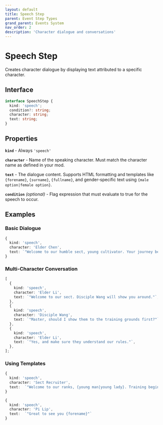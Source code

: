 ```yaml
---
layout: default
title: Speech Step
parent: Event Step Types
grand_parent: Events System
nav_order: 2
description: 'Character dialogue and conversations'
---
```


# Speech Step

Creates character dialogue by displaying text attributed to a specific character.

## Interface

```typescript
interface SpeechStep {
  kind: 'speech';
  condition?: string;
  character: string;
  text: string;
}
```

## Properties

**`kind`** - Always `'speech'`

**`character`** - Name of the speaking character. Must match the character name as defined in your mod.

**`text`** - The dialogue content. Supports HTML formatting and templates like `{forename}`, `{surname}`, `{fullname}`, and gender-specific text using `{male option|female option}`.

**`condition`** _(optional)_ - Flag expression that must evaluate to true for the speech to occur.

## Examples

### Basic Dialogue

```typescript
{
  kind: 'speech',
  character: 'Elder Chen',
  text: `"Welcome to our humble sect, young cultivator. Your journey begins now."`
}
```

### Multi-Character Conversation

```typescript
[
  {
    kind: 'speech',
    character: 'Elder Li',
    text: `"Welcome to our sect. Disciple Wang will show you around."`,
  },
  {
    kind: 'speech',
    character: 'Disciple Wang',
    text: `"Master, should I show them to the training grounds first?"`,
  },
  {
    kind: 'speech',
    character: 'Elder Li',
    text: `"Yes, and make sure they understand our rules."`,
  },
];
```

### Using Templates

```typescript
{
  kind: 'speech',
  character: 'Sect Recruiter',
  text:  `"Welcome to our ranks, {young man|young lady}. Training begins at dawn."`
}
```

```typescript
{
  kind: 'speech',
  character: 'Pi Lip',
  text:  `"Great to see you {forename}"`
}
```
